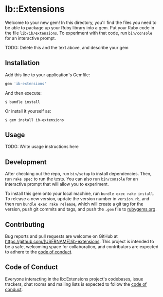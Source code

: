 # Ib::Extensions

Welcome to your new gem! In this directory, you'll find the files you need to be able to package up your Ruby library into a gem. Put your Ruby code in the file `lib/ib/extensions`. To experiment with that code, run `bin/console` for an interactive prompt.

TODO: Delete this and the text above, and describe your gem

## Installation

Add this line to your application's Gemfile:

```ruby
gem 'ib-extensions'
```

And then execute:

    $ bundle install

Or install it yourself as:

    $ gem install ib-extensions

## Usage

TODO: Write usage instructions here

## Development

After checking out the repo, run `bin/setup` to install dependencies. Then, run `rake spec` to run the tests. You can also run `bin/console` for an interactive prompt that will allow you to experiment.

To install this gem onto your local machine, run `bundle exec rake install`. To release a new version, update the version number in `version.rb`, and then run `bundle exec rake release`, which will create a git tag for the version, push git commits and tags, and push the `.gem` file to [rubygems.org](https://rubygems.org).

## Contributing

Bug reports and pull requests are welcome on GitHub at https://github.com/[USERNAME]/ib-extensions. This project is intended to be a safe, welcoming space for collaboration, and contributors are expected to adhere to the [code of conduct](https://github.com/[USERNAME]/ib-extensions/blob/master/CODE_OF_CONDUCT.md).


## Code of Conduct

Everyone interacting in the Ib::Extensions project's codebases, issue trackers, chat rooms and mailing lists is expected to follow the [code of conduct](https://github.com/[USERNAME]/ib-extensions/blob/master/CODE_OF_CONDUCT.md).
